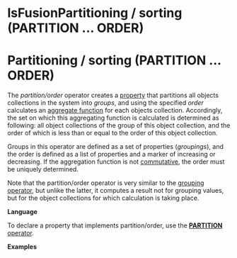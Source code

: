 # lsFusionPartitioning / sorting (PARTITION ... ORDER)

# Partitioning / sorting (PARTITION ... ORDER)

The *partition/order* operator creates a [property](lsFusionProperties.md) that partitions all objects collections in the system into *groups*, and using the specified *order* calculates an [aggregate function](Set-operations_4391029.html#Setoperations-func) for each objects collection. Accordingly, the set on which this aggregating function is calculated is determined as following: all object collections of the group of this object collection, and the order of which is less than or equal to the order of this object collection. 

Groups in this operator are defined as a set of properties (*groupings*), and the order is defined as a list of properties and a marker of increasing or decreasing. If the aggregation function is not [commutative](Set-operations_4391029.html#Setoperations-commutative), the order must be uniquely determined. 

Note that the partition/order operator is very similar to the [grouping operator](lsFusionGrouping_GROUP_.md), but unlike the latter, it computes a result not for grouping values, but for the object collections for which calculation is taking place.

**Language**

To declare a property that implements partition/order, use the [**PARTITION** operator](lsFusionPARTITION_operator.md). 

**Examples**



